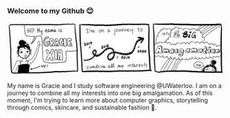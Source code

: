 ### Welcome to my Github 😊


![Header](https://raw.githubusercontent.com/graciexia8/graciexia8/master/hi.png)
 
My name is Gracie and I study software engineering @UWaterloo. I am on a journey to combine all my interests into one big amalgamation. As of this moment, I'm trying to learn more about computer graphics, storytelling through comics, skincare, and sustainable fashion 👯. 
